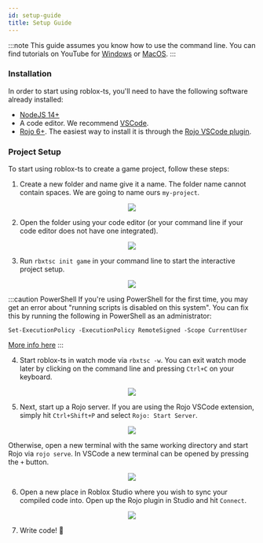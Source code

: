 ```yaml
---
id: setup-guide
title: Setup Guide
---
```


:::note
This guide assumes you know how to use the command line. You can find tutorials on YouTube for [Windows](https://www.youtube.com/watch?v=FiTZgpRpWv0) or [MacOS](https://www.youtube.com/watch?v=aKRYQsKR46I).
:::

### Installation

In order to start using roblox-ts, you'll need to have the following software already installed:
- [NodeJS 14+](https://nodejs.org/)
- A code editor. We recommend [VSCode](https://code.visualstudio.com/).
- [Rojo 6+](https://rojo.space/). The easiest way to install it is through the [Rojo VSCode plugin](https://marketplace.visualstudio.com/items?itemName=evaera.vscode-rojo).

### Project Setup

To start using roblox-ts to create a game project, follow these steps:

<!-- Unforunately, we need to explicitly number these steps because there are images between them :( -->

1. Create a new folder and name give it a name. The folder name cannot contain spaces. We are going to name ours `my-project`.

<center><img src={require("../static/img/setup-guide/new-folder.png").default} /></center>

2. Open the folder using your code editor (or your command line if your code editor does not have one integrated).

<center><img src={require("../static/img/setup-guide/open-with-vscode.png").default} /></center>

3. Run `rbxtsc init game` in your command line to start the interactive project setup.

<center><img src={require("../static/img/setup-guide/rbxtsc-init-game.png").default} /></center>

:::caution PowerShell
If you're using PowerShell for the first time, you may get an error about "running scripts is disabled on this system". You can fix this by running the following in PowerShell as an administrator:

`Set-ExecutionPolicy -ExecutionPolicy RemoteSigned -Scope CurrentUser`

[More info here](https://github.com/roblox-ts/roblox-ts/discussions/1173)
:::

4. Start roblox-ts in watch mode via `rbxtsc -w`. You can exit watch mode later by clicking on the command line and pressing `Ctrl+C` on your keyboard.

<center><img src={require("../static/img/setup-guide/rbxtsc-watch.png").default} /></center>

5. Next, start up a Rojo server. If you are using the Rojo VSCode extension, simply hit `Ctrl+Shift+P` and select `Rojo: Start Server`.

<center><img src={require("../static/img/setup-guide/rojo-extension.png").default} /></center>

Otherwise, open a new terminal with the same working directory and start Rojo via `rojo serve`. In VSCode a new terminal can be opened by pressing the `+` button.

<center><img src={require("../static/img/setup-guide/rojo-serve.png").default} /></center>

6. Open a new place in Roblox Studio where you wish to sync your compiled code into. Open up the Rojo plugin in Studio and hit `Connect`.

<center><img src={require("../static/img/setup-guide/rojo-plugin.png").default} /></center>

7. Write code! :tada:

